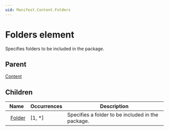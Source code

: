 ```yaml
---
uid: Manifest.Content.Folders
---
```


# Folders element

Specifies folders to be included in the package.

## Parent

[Content](xref:Manifest.Content)

## Children

|Name|Occurrences|Description|
|--- |--- |--- |
|&nbsp;&nbsp;[Folder](xref:Manifest.Content.Folders.Folder)|[1, *]|Specifies a folder to be included in the package.|
